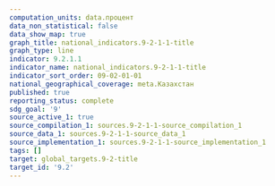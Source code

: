 ```yaml
---
computation_units: data.процент
data_non_statistical: false
data_show_map: true
graph_title: national_indicators.9-2-1-1-title
graph_type: line
indicator: 9.2.1.1
indicator_name: national_indicators.9-2-1-1-title
indicator_sort_order: 09-02-01-01
national_geographical_coverage: meta.Казахстан
published: true
reporting_status: complete
sdg_goal: '9'
source_active_1: true
source_compilation_1: sources.9-2-1-1-source_compilation_1
source_data_1: sources.9-2-1-1-source_data_1
source_implementation_1: sources.9-2-1-1-source_implementation_1
tags: []
target: global_targets.9-2-title
target_id: '9.2'
---
```

